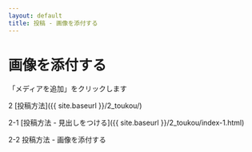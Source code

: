 ```yaml
---
layout: default
title: 投稿 - 画像を添付する
---
```


# 画像を添付する

「メディアを追加」をクリックします

2 [投稿方法]({{ site.baseurl }}/2_toukou/)

2-1 [投稿方法 - 見出しをつける]({{ site.baseurl }}/2_toukou/index-1.html)

2-2 投稿方法 - 画像を添付する